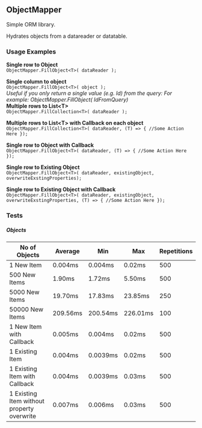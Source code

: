 ## ObjectMapper

Simple ORM library.

Hydrates objects from a datareader or datatable.

### Usage Examples

**Single row to Object**  
```ObjectMapper.FillObject<T>( dataReader );```  

**Single column to object**  
```ObjectMapper.FillObject<T>( object );```  
*Useful if you only return a single value (e.g. Id) from the query: For example: ObjectMapper.FillObject<int>( IdFromQuery)*    
**Multiple rows to List\<T\>**  
```ObjectMapper.FillCollection<T>( dataReader );```  

**Multiple rows to List\<T\> with Callback on each object**  
```ObjectMapper.FillCollection<T>( dataReader, (T) => { //Some Action Here });```  

**Single row to Object with Callback**  
```ObjectMapper.FillObject<T>( dataReader, (T) => { //Some Action Here });```

**Single row to Existing Object**  
```ObjectMapper.FillObject<T>( dataReader, existingObject, overwriteExstingProperties);```

**Single row to Existing Object with Callback**  
```ObjectMapper.FillObject<T>( dataReader, existingObject, overwriteExstingProperties, (T) => { //Some Action Here });```

### Tests


##### Objects

| No of Objects                              | Average  | Min      | Max      | Repetitions |
|--------------------------------------------|----------|----------|----------|---------------|
| 1 New Item                                 | 0.004ms  | 0.004ms  | 0.02ms   | 500           |
| 500 New Items                              | 1.90ms   | 1.72ms   | 5.50ms   | 500           |
| 5000 New Items                             | 19.70ms  | 17.83ms  | 23.85ms  | 250           |
| 50000 New Items                            | 209.56ms | 200.54ms | 226.01ms | 100           |
| 1 New Item with Callback                   | 0.005ms  | 0.004ms  | 0.02ms   | 500           |
| 1 Existing Item                            | 0.004ms  | 0.0039ms | 0.02ms   | 500           |
| 1 Existing Item with Callback              | 0.004ms  | 0.0039ms | 0.03ms   | 500           |
| 1 Existing Item without property overwrite | 0.007ms  | 0.006ms  | 0.03ms   | 500           |
